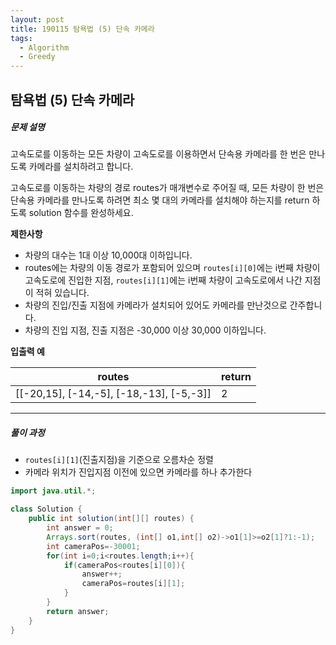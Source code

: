 ```yaml
---
layout: post
title: 190115 탐욕법 (5) 단속 카메라
tags:
  - Algorithm
  - Greedy
---
```


## 탐욕법 (5) 단속 카메라

##### 문제 설명

고속도로를 이동하는 모든 차량이 고속도로를 이용하면서 단속용 카메라를 한 번은 만나도록 카메라를 설치하려고 합니다.

고속도로를 이동하는 차량의 경로 routes가 매개변수로 주어질 때, 모든 차량이 한 번은 단속용 카메라를 만나도록 하려면 최소 몇 대의 카메라를 설치해야 하는지를 return 하도록 solution 함수를 완성하세요.

**제한사항**

- 차량의 대수는 1대 이상 10,000대 이하입니다.
- routes에는 차량의 이동 경로가 포함되어 있으며 `routes[i][0]`에는 i번째 차량이 고속도로에 진입한 지점, `routes[i][1]`에는 i번째 차량이 고속도로에서 나간 지점이 적혀 있습니다.
- 차량의 진입/진출 지점에 카메라가 설치되어 있어도 카메라를 만난것으로 간주합니다.
- 차량의 진입 지점, 진출 지점은 -30,000 이상 30,000 이하입니다.

**입출력 예**

| routes                                   | return |
| ---------------------------------------- | ------ |
| [[-20,15], [-14,-5], [-18,-13], [-5,-3]] | 2      |



------

##### 풀이 과정

- `routes[i][1]`(진출지점)을  기준으로 오름차순 정렬
- 카메라 위치가 진입지점 이전에 있으면 카메라를 하나 추가한다

```java
import java.util.*;

class Solution {
    public int solution(int[][] routes) {
        int answer = 0;
        Arrays.sort(routes, (int[] o1,int[] o2)->o1[1]>=o2[1]?1:-1);
        int cameraPos=-30001;
        for(int i=0;i<routes.length;i++){
            if(cameraPos<routes[i][0]){
                answer++;
                cameraPos=routes[i][1];
            }
        }
        return answer;
    }
}
```